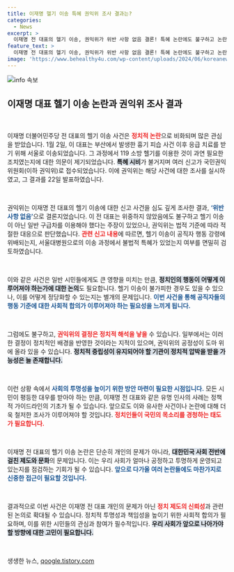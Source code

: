 ```yaml
---
title: 이재명 헬기 이송 특혜 권익위 조사 결과는?
categories:
  - News
excerpt: >
  이재명 전 대표의 헬기 이송, 권익위가 위반 사항 없음 결론! 특혜 논란에도 불구하고 논란은 계속될까? 클릭해서 진실을 확인하세요!
feature_text: >
  이재명 전 대표의 헬기 이송, 권익위가 위반 사항 없음 결론! 특혜 논란에도 불구하고 논란은 계속될까? 클릭해서 진실을 확인하세요!
image: 'https://www.behealthy4u.com/wp-content/uploads/2024/06/koreanews.jpg'
---
```


<p><img src="https://www.behealthy4u.com/wp-content/uploads/2024/06/koreanews.jpg" alt="info 속보" /></p>

<h2 data-ke-size="size26">이재명 대표 헬기 이송 논란과 권익위 조사 결과</h2>

<p data-ke-size="size16">&nbsp;</p>

<p>이재명 더불어민주당 전 대표의 헬기 이송 사건은 <b><span style="color: #ee2323;">정치적 논란</span></b>으로 비화되며 많은 관심을 받았습니다. 1월 2일, 이 대표는 부산에서 발생한 흉기 피습 사건 이후 응급 치료를 받기 위해 서울로 이송되었습니다. 그 과정에서 119 소방 헬기를 이용한 것이 과연 필요한 조치였는지에 대한 의문이 제기되었습니다. <b><span style="background-color: #21538527;">특혜 시비</span></b>가 불거지며 여러 신고가 국민권익위원회(이하 권익위)로 접수되었습니다. 이에 권익위는 해당 사건에 대한 조사를 실시하였고, 그 결과를 22일 발표하였습니다.</p>

<p data-ke-size="size16">&nbsp;</p>

<p>권익위는 이재명 전 대표의 헬기 이송에 대한 신고 사건을 심도 깊게 조사한 결과, <b><span style="color: #1a5490;">‘위반 사항 없음’</span></b>으로 결론지었습니다. 이 전 대표는 위중하지 않았음에도 불구하고 헬기 이송이 아닌 일반 구급차를 이용해야 했다는 주장이 있었으나, 권익위는 법적 기준에 따라 적절한 대응으로 판단했습니다. <b><span style="color: #ee2323;">관련 신고 내용</span></b>에 따르면, 헬기 이송이 공직자 행동 강령에 위배되는지, 서울대병원으로의 이송 과정에서 불법적 특혜가 있었는지 여부를 면밀히 검토하였습니다.</p>

<p data-ke-size="size16">&nbsp;</p>

<p>이와 같은 사건은 일반 시민들에게도 큰 영향을 미치는 만큼, <b><span style="background-color: #21538527;">정치인의 행동이 어떻게 이루어져야 하는가에 대한 논의</span></b>도 필요합니다. 헬기 이송이 불가피한 경우도 있을 수 있으나, 이를 어떻게 정당화할 수 있는지는 별개의 문제입니다. <b><span style="color: #1a5490;">이번 사건을 통해 공직자들의 행동 기준에 대한 사회적 합의가 이루어져야 하는 필요성을 느끼게 됩니다.</span></b></p>

<p data-ke-size="size16">&nbsp;</p>

<p>그럼에도 불구하고, <b><span style="color: #ee2323;">권익위의 결정은 정치적 해석을 낳을</span></b> 수 있습니다. 일부에서는 이러한 결정이 정치적인 배경을 반영한 것이라는 지적이 있으며, 권익위의 공정성이 도마 위에 올라 있을 수 있습니다. <b><span style="background-color: #21538527;">정치적 중립성이 유지되어야 할 기관이 정치적 압박을 받을 가능성은 늘 존재합니다.</span></b></p>

<p data-ke-size="size16">&nbsp;</p>

<p>이런 상황 속에서 <b><span style="color: #1a5490;">사회의 투명성을 높이기 위한 방안 마련이 필요한 시점입니다.</span></b> 모든 시민이 평등한 대우를 받아야 하는 만큼, 이재명 전 대표와 같은 유명 인사의 사례는 정책적 가이드라인의 기초가 될 수 있습니다. 앞으로도 이와 유사한 사건이나 논란에 대해 더욱 철저한 조사가 이루어져야 할 것입니다. <b><span style="color: #ee2323;">정치인들이 국민의 목소리를 경청하는 태도가 필요합니다.</span></b></p>

<p data-ke-size="size16">&nbsp;</p>

<p>이재명 전 대표의 헬기 이송 논란은 단순히 개인의 문제가 아니라, <b><span style="background-color: #21538527;">대한민국 사회 전반에 걸친 제도와 문화</span></b>의 문제입니다. 이는 우리 사회가 얼마나 공정하고 투명하게 운영되고 있는지를 점검하는 기회가 될 수 있습니다. <b><span style="color: #1a5490;">앞으로 다가올 여러 논란들에도 마찬가지로 신중한 접근이 필요할 것입니다.</span></b></p>

<p data-ke-size="size16">&nbsp;</p>

<p>결과적으로 이번 사건은 이재명 전 대표 개인의 문제가 아닌 <b><span style="color: #ee2323;">정치 제도의 신뢰성</span></b>과 관련된 논의로 확대될 수 있습니다. 정치적 투명성과 책임성을 높이기 위한 사회적 합의가 필요하며, 이를 위한 시민들의 관심과 참여가 필수적입니다. <b><span style="background-color: #21538527;">우리 사회가 앞으로 나아가야 할 방향에 대한 고민이 필요합니다.</span></b></p>

<p data-ke-size="size16">&nbsp;</p>
생생한 뉴스, <a href="https://qoogle.tistory.com" rel="dofollow">qoogle.tistory.com</a>


